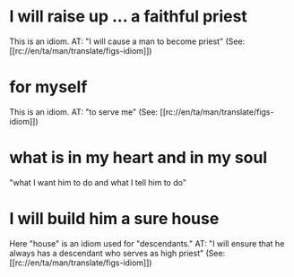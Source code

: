 # I will raise up ... a faithful priest

This is an idiom. AT: "I will cause a man to become priest" (See: [[rc://en/ta/man/translate/figs-idiom]])

# for myself

This is an idiom. AT: "to serve me" (See: [[rc://en/ta/man/translate/figs-idiom]])

# what is in my heart and in my soul

"what I want him to do and what I tell him to do"

# I will build him a sure house

Here "house" is an idiom used for "descendants." AT: "I will ensure that he always has a descendant who serves as high priest" (See: [[rc://en/ta/man/translate/figs-idiom]])

